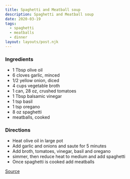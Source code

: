 ```yaml
---
title: Spaghetti and Meatball soup
description: Spaghetti and Meatball soup
date: 2020-03-19
tags:
  - spaghetti
  - meatballs
  - dinner
layout: layouts/post.njk
---
```


### Ingredients

- 1 Tbsp olive oil
- 6 cloves garlic, minced
- 1/2 yellow onion, diced
- 4 cups vegetable broth
- 1 can, 28 oz, crushed tomatoes
- 1 Tbsp balsamic vinegar
- 1 tsp basil
- 1 tsp oregano
- 8 oz spaghetti
- meatballs, cooked

### Directions

- Heat olive oil in large pot
- Add garlic and onions and saute for 5 minutes
- Add broth, tomatoes, vinegar, basil and oregano
- simmer, then reduce heat to medium and add spaghetti
- Once spaghetti is cooked add meatballs

[Source](https://www.rabbitandwolves.com/vegan-spaghetti-and-meatball-soup/)
